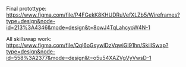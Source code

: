 Final protottype: https://www.figma.com/file/P4FGekK8KHUDRuVefXLZb5/Wireframes?type=design&node-id=213%3A4346&mode=design&t=8owJ4TqLahcyoW4N-1

All skillswap work: https://www.figma.com/file/Qql6oGsywlDzVqwiGI91hn/SkillSwap?type=design&node-id=558%3A2377&mode=design&t=o5u54XAZVgVyVwsD-1
